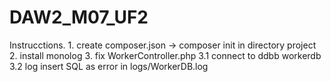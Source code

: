 # DAW2_M07_UF2
Instrucctions.
	1. create composer.json
			-> composer init in directory project
		2. install monolog
		3. fix WorkerController.php
			3.1 connect to ddbb workerdb
			3.2 log insert SQL as error in logs/WorkerDB.log
